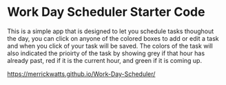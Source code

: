 # Work Day Scheduler Starter Code
This is a simple app that is designed to let you schedule tasks thoughout the day, you can click on anyone of the colored boxes to add or edit a task and when you click of your task will be saved. The colors of the task will also indicated the prioirty of the task by showing grey if that hour has already past, red if it is the current hour, and green if it is coming up.

https://merrickwatts.github.io/Work-Day-Scheduler/